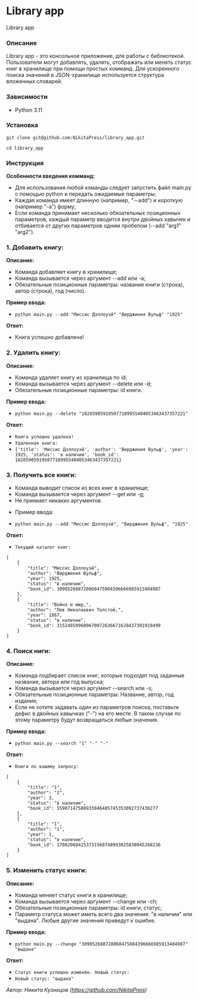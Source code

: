 # Library app
Library app

### Описание
Library app - это консольное приложение, для работы с библиотекой.
Пользователи могут добавлять, удалять, отображать или менять статус книг в хранилище при помощи простых комманд.
Для ускоренного поиска значений в JSON-хранилище используется структура вложенных словарей.

### Зависимости

* Python 3.11

### Установка

 `git clone git@github.com:NikitaPreis/library_app.git`
 
 `cd library_app`


### Инструкция

**Особенности введения комманд:**
- Для использования любой команды следует запустить файл main.py с помощью python и передать ожидаемые параметры;
- Каждая команда имеет длинную (например, "--add") и короткую (например "-a") форму;
- Если команда принимает несколько обязательных позиционных параметров, каждый параметр вводится внутри двойных кавычек и отбивается от других параметров одним пробелом (--add "arg1" "arg2").

### 1. Добавить книгу:

**Описание:**
- Команда добавляет книгу в хранилище;
- Команда вызывается через аргумент --add или -a;
- Обязательные позиционные параметры: название книги (строка), автор (строка), год (число).

**Пример ввода:**
- `python main.py --add "Миссис Дэллоуэй" "Вирджиния Вульф" "1925"`

**Ответ:**
- Книга успешно добавлена!

### 2. Удалить книгу:

**Описание:**
- Команда удаляет книгу из хранилища по id;
- Команда вызывается через аргумент --delete или -d;
- Обязательные позиционные параметры: id книги.

**Пример ввода:**
- `python main.py --delete "182859059195077189955404053463437357221"`

**Ответ:**
- `Книга успешно удалена!`
- `Удаленная книга:`
- `{'title': 'Миссис Дэллоуэй', 'author': 'Вирджиния Вульф', 'year': 1925, 'status': 'в наличии', 'book_id': 182859059195077189955404053463437357221}`

### 3. Получить все книги:

- Команда выводит список из всех книг в хранилище;
- Команда вызывается через аргумент --get или -g;
- Не приниает никаких аргументов.

* Пример ввода:
- `python main.py --add "Миссис Дэллоуэй", "Вирджиния Вульф", "1925"`

**Ответ:**
- `Текущий каталог книг:`

```
[
    {
        "title": "Миссис Дэллоуэй",
        "author": "Вирджиния Вульф",
        "year": 1925,
        "status": "в наличии",
        "book_id": 309052688728060475804396666985913404987
    },
    {
        "title": "Война и мир,",
        "author": "Лев Николаевич Толстой,",
        "year": 1867,
        "status": "в наличии",
        "book_id": 315248509600670072636671628437391919499
    }
]
```

### 4. Поиск ниги:
**Описание:**
- Команда подбирает список книг, которые подходят под заданные название, автора или год выпуска;
- Команда вызывается через аргумент --search или -s;
- Обязательные позиционные параметры: Название, автор, год издания;
- Если не хотите задавать один из параметров поиска, поставьте дефис в двойных кавычках ("-") на его месте. В таком случае по этому параметру будут возвращаться любые значения.

**Пример ввода:**
- `python main.py --search "1" "-" "-"`

**Ответ:**
- `Книги по вашему запросу:`

```
[
    {
        "title": "1",
        "author": "2",
        "year": 3,
        "status": "в наличии",
        "book_id": 55907147500933046485745353092737438277
    },
    {
        "title": "1",
        "author": "1",
        "year": 1,
        "status": "в наличии",
        "book_id": 179820684253731568748993025830945268236
    }
]
```


### 5. Изменить статус книги:

**Описание:**
- Команда меняет статус книги в хранилище;
- Команда вызывается через аргумент --change или -ch;
- Обязательные позиционные параметры: id книги, статус;
- Параметр статуса может иметь всего два значения: "в наличии" или "выдана". Любые другие значения приведут к ошибке.

**Пример ввода:**
- `python main.py --change "309052688728060475804396666985913404987" "выдана"`

**Ответ:**
- `Статус книги успешно изменён. Новый статус:`
- `Новый статус: "выдана"`

*Автор: Никита Кузнецов (https://github.com/NikitaPreis)*
